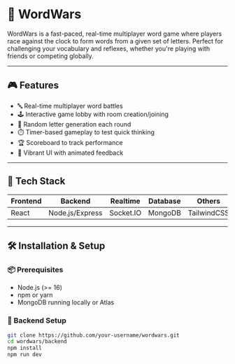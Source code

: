 # 🧠 WordWars

WordWars is a fast-paced, real-time multiplayer word game where players race against the clock to form words from a given set of letters. Perfect for challenging your vocabulary and reflexes, whether you're playing with friends or competing globally.



---

## 🎮 Features

* 🔤 Real-time multiplayer word battles
* 🕹️ Interactive game lobby with room creation/joining
* 🧩 Random letter generation each round
* ⏱️ Timer-based gameplay to test quick thinking
* 🏆 Scoreboard to track performance
* 🎨 Vibrant UI with animated feedback

---

## 🚀 Tech Stack

| Frontend | Backend         | Realtime  | Database | Others      |
| -------- | --------------- | --------- | -------- | ----------- |
| React    | Node.js/Express | Socket.IO | MongoDB  | TailwindCSS |

---

## 🛠️ Installation & Setup

### 📦 Prerequisites

* Node.js (>= 16)
* npm or yarn
* MongoDB running locally or Atlas

### 🔧 Backend Setup

```bash
git clone https://github.com/your-username/wordwars.git
cd wordwars/backend
npm install
npm run dev
```
